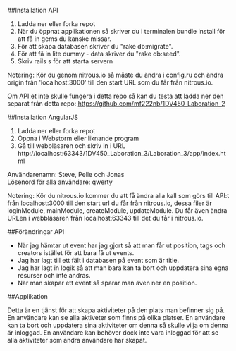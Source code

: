 ##Installation API

1. Ladda ner eller forka repot
2. När du öppnat applikationen så skriver du i terminalen bundle install för att få in gems du kanske missar.
3. För att skapa databasen skriver du "rake db:migrate".
4. För att få in lite dummy - data skriver du "rake db:seed".
5. Skriv rails s för att starta servern

Notering: Kör du genom nitrous.io så måste du ändra i config.ru och ändra origin från 'localhost:3000' till den
start URL som du får från nitrous.io.

Om API:et inte skulle fungera i detta repo så kan du testa att ladda ner den separat från detta repo:
https://github.com/mf222nb/1DV450_Laboration_2

##Installation AngularJS

1. Ladda ner eller forka repot
2. Öppna i Webstorm eller liknande program
3. Gå till webbläsaren och skriv in i URL http://localhost:63343/1DV450_Laboration_3/Laboration_3/app/index.html

Användarenamn: Steve, Pelle och Jonas<br>
Lösenord för alla användare: qwerty

Notering: Kör du nitrous.io kommer du att få ändra alla kall som görs till API:t från localhost:3000 till den start
url du får från nitrous.io, dessa filer är loginModule, mainModule, createModule, updateModule.
Du får även ändra URLen i webbläsaren från localhost:63343 till det du får i nitrous.io.

##Förändringar API

* När jag hämtar ut event har jag gjort så att man får ut position, tags och creators istället för att bara få ut events.
* Jag har lagt till ett fält i databasen på event som är title.
* Jag har lagt in logik så att man bara kan ta bort och uppdatera sina egna resurser och inte andras.
* När man skapar ett event så sparar man även ner en position.

##Applikation

Detta är en tjänst för att skapa aktiviteter på den plats man befinner sig på. En användare kan se alla aktiveter som finns
på olika platser. En användare kan ta bort och uppdatera sina aktiviteter om denna så skulle vilja om denna är inloggad.
En användare kan behöver dock inte vara inloggad för att se alla aktiviteter som andra användare har skapat.